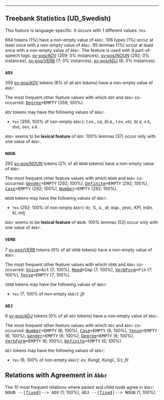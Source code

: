 

--------------------------------------------------------------------------------

## Treebank Statistics (UD_Swedish)

This feature is language-specific.
It occurs with 1 different values: `Yes`.

664 tokens (1%) have a non-empty value of `Abbr`.
106 types (1%) occur at least once with a non-empty value of `Abbr`.
95 lemmas (1%) occur at least once with a non-empty value of `Abbr`.
The feature is used with 4 part-of-speech tags: [sv-pos/ADV]() (359; 0% instances), [sv-pos/NOUN]() (292; 0% instances), [sv-pos/VERB]() (7; 0% instances), [sv-pos/ADJ]() (6; 0% instances).

### `ADV`

359 [sv-pos/ADV]() tokens (6% of all `ADV` tokens) have a non-empty value of `Abbr`.

The most frequent other feature values with which `ADV` and `Abbr` co-occurred: <tt><a href="Degree.html">Degree</a>=EMPTY</tt> (359; 100%).

`ADV` tokens may have the following values of `Abbr`:

* `Yes` (359; 100% of non-empty `Abbr`): <em>t.ex., ca, bl.a., t ex, etc, bl a, s k, dvs, osv, s.k.</em>

`Abbr` seems to be **lexical feature** of `ADV`. 100% lemmas (37) occur only with one value of `Abbr`.

### `NOUN`

292 [sv-pos/NOUN]() tokens (2% of all `NOUN` tokens) have a non-empty value of `Abbr`.

The most frequent other feature values with which `NOUN` and `Abbr` co-occurred: <tt><a href="Gender.html">Gender</a>=EMPTY</tt> (292; 100%), <tt><a href="Definite.html">Definite</a>=EMPTY</tt> (292; 100%), <tt><a href="Case.html">Case</a>=EMPTY</tt> (292; 100%), <tt><a href="Number.html">Number</a>=EMPTY</tt> (292; 100%).

`NOUN` tokens may have the following values of `Abbr`:

* `Yes` (292; 100% of non-empty `Abbr`): <em>kr, %, s., dr, kap., proc, KPI, mån, kl, milj</em>

`Abbr` seems to be **lexical feature** of `NOUN`. 100% lemmas (52) occur only with one value of `Abbr`.

### `VERB`

7 [sv-pos/VERB]() tokens (0% of all `VERB` tokens) have a non-empty value of `Abbr`.

The most frequent other feature values with which `VERB` and `Abbr` co-occurred: <tt><a href="Voice.html">Voice</a>=Act</tt> (7; 100%), <tt><a href="Mood.html">Mood</a>=Imp</tt> (7; 100%), <tt><a href="VerbForm.html">VerbForm</a>=Fin</tt> (7; 100%), <tt><a href="Tense.html">Tense</a>=EMPTY</tt> (7; 100%).

`VERB` tokens may have the following values of `Abbr`:

* `Yes` (7; 100% of non-empty `Abbr`): <em>jfr</em>

### `ADJ`

6 [sv-pos/ADJ]() tokens (0% of all `ADJ` tokens) have a non-empty value of `Abbr`.

The most frequent other feature values with which `ADJ` and `Abbr` co-occurred: <tt><a href="Number.html">Number</a>=EMPTY</tt> (6; 100%), <tt><a href="Case.html">Case</a>=EMPTY</tt> (6; 100%), <tt><a href="Tense.html">Tense</a>=EMPTY</tt> (6; 100%), <tt><a href="Gender.html">Gender</a>=EMPTY</tt> (6; 100%), <tt><a href="Degree.html">Degree</a>=EMPTY</tt> (6; 100%), <tt><a href="VerbForm.html">VerbForm</a>=EMPTY</tt> (6; 100%), <tt><a href="Definite.html">Definite</a>=EMPTY</tt> (6; 100%).

`ADJ` tokens may have the following values of `Abbr`:

* `Yes` (6; 100% of non-empty `Abbr`): <em>ev, Kungl, Kungl., S:t, fil</em>

## Relations with Agreement in `Abbr`

The 10 most frequent relations where parent and child node agree in `Abbr`:
<tt>NOUN --[<a href="../dep/fixed.html">fixed</a>]--> ADV</tt> (1; 100%),
<tt>ADJ --[<a href="../dep/fixed.html">fixed</a>]--> NOUN</tt> (1; 100%).

